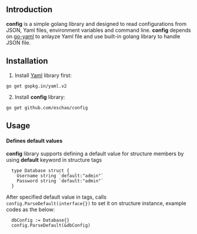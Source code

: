 ## Introduction
**config** is a simple golang library and designed to read configurations from JSON, Yaml files, environment variables and command line. **config** depends on [go-yaml](https://github.com/go-yaml/yaml) to anlayze Yaml file and use built-in golang library to handle JSON file.

## Installation
1. Install [Yaml](https://github.com/go-yaml/yaml) library first:
```
go get gopkg.in/yaml.v2
```

2. Install **config** library:
```
go get github.com/eschao/config
```

## Usage
#### Defines **default** values
**config** library supports defining a default value for structure members by using **default** keyword in structure tags
```golang
  type Database struct {
    Username string `default:"admin"`
    Password string `default:"admin"`
  }
```

After specified default value in tags, calls ```config.ParseDefault(interface{})``` to set it on structure instance, example codes as the below:
```golang
  dbConfig := Database{}
  config.ParseDefault(&dbConfig)
```
